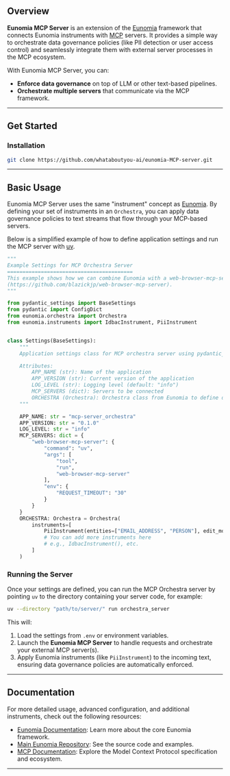 ## Overview

**Eunomia MCP Server** is an extension of the [Eunomia][main-repo] framework that connects Eunomia instruments with [MCP](https://modelcontextprotocol.io/) servers. It provides a simple way to orchestrate data governance policies (like PII detection or user access control) and seamlessly integrate them with external server processes in the MCP ecosystem.

With Eunomia MCP Server, you can:

- **Enforce data governance** on top of LLM or other text-based pipelines.
- **Orchestrate multiple servers** that communicate via the MCP framework.

---

## Get Started

### Installation

```bash
git clone https://github.com/whataboutyou-ai/eunomia-MCP-server.git
```

---

## Basic Usage

Eunomia MCP Server uses the same "instrument" concept as [Eunomia][main-repo]. By defining your set of instruments in an `Orchestra`, you can apply data governance policies to text streams that flow through your MCP-based servers.

Below is a simplified example of how to define application settings and run the MCP server with [uv](https://docs.astral.sh/uv/).

```python
"""
Example Settings for MCP Orchestra Server
=========================================
This example shows how we can combine Eunomia with a web-browser-mcp-server
(https://github.com/blazickjp/web-browser-mcp-server).
"""

from pydantic_settings import BaseSettings
from pydantic import ConfigDict
from eunomia.orchestra import Orchestra
from eunomia.instruments import IdbacInstrument, PiiInstrument


class Settings(BaseSettings):
    """
    Application settings class for MCP orchestra server using pydantic_settings.

    Attributes:
        APP_NAME (str): Name of the application
        APP_VERSION (str): Current version of the application
        LOG_LEVEL (str): Logging level (default: "info")
        MCP_SERVERS (dict): Servers to be connected
        ORCHESTRA (Orchestra): Orchestra class from Eunomia to define data governance policies
    """

    APP_NAME: str = "mcp-server_orchestra"
    APP_VERSION: str = "0.1.0"
    LOG_LEVEL: str = "info"
    MCP_SERVERS: dict = {
        "web-browser-mcp-server": {
            "command": "uv",
            "args": [
                "tool",
                "run",
                "web-browser-mcp-server"
            ],
            "env": {
                "REQUEST_TIMEOUT": "30"
            }
        }
    }
    ORCHESTRA: Orchestra = Orchestra(
        instruments=[
            PiiInstrument(entities=["EMAIL_ADDRESS", "PERSON"], edit_mode="replace"),
            # You can add more instruments here
            # e.g., IdbacInstrument(), etc.
        ]
    )
```

### Running the Server

Once your settings are defined, you can run the MCP Orchestra server by pointing `uv` to the directory containing your server code, for example:

```bash
uv --directory "path/to/server/" run orchestra_server
```

This will:

1. Load the settings from `.env` or environment variables.
2. Launch the **Eunomia MCP Server** to handle requests and orchestrate your external MCP server(s).
3. Apply Eunomia instruments (like `PiiInstrument`) to the incoming text, ensuring data governance policies are automatically enforced.

---

## Documentation

For more detailed usage, advanced configuration, and additional instruments, check out the following resources:

- [Eunomia Documentation][docs]: Learn more about the core Eunomia framework.
- [Main Eunomia Repository][main-repo]: See the source code and examples.
- [MCP Documentation][mcp-docs]: Explore the Model Context Protocol specification and ecosystem.

---


[whataboutyou-website]: https://whataboutyou.ai
[docs]: https://whataboutyou-ai.github.io/eunomia/
[discord]: https://discord.gg/TyhGZtzg3G
[main-repo]: https://github.com/WhatAboutYou-ai/eunomia
[mcp-docs]: https://modelcontextprotocol.io/